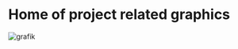# Home of project related graphics

![grafik](https://user-images.githubusercontent.com/83219542/128743031-a61bd321-94f5-497c-8e1f-b99900746edf.png)
